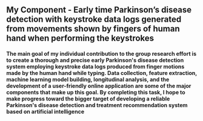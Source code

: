 ## My Component - Early time Parkinson’s disease detection with keystroke data logs generated from movements shown by fingers of human hand when performing the keystrokes


#### The main goal of my individual contribution to the group research effort is to create a thorough and precise early Parkinson's disease detection system employing keystroke data logs produced from finger motions made by the human hand while typing. Data collection, feature extraction, machine learning model building, longitudinal analysis, and the development of a user-friendly online application are some of the major components that make up this goal. By completing this task, I hope to make progress toward the bigger target of developing a reliable Parkinson's disease detection and treatment recommendation system based on artificial intelligence 






